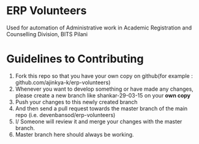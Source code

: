 # ERP Volunteers
Used for automation of Administrative work in Academic Registration and Counselling Division, BITS Pilani


Guidelines to Contributing
==========================

1. Fork this repo so that you have your own copy on github(for example : github.com/ajinkya-k/erp-volunteers)
2. Whenever you want to develop something or have made any changes, please create a new branch like shankar-29-03-15 on your **own copy**
3. Push your changes to this newly created branch
4. And then send a pull request towards the master branch of the main repo (i.e. devenbansod/erp-volunteers)
5. I/ Someone will review it and merge your changes with the master branch.
6. Master branch here should always be working.
